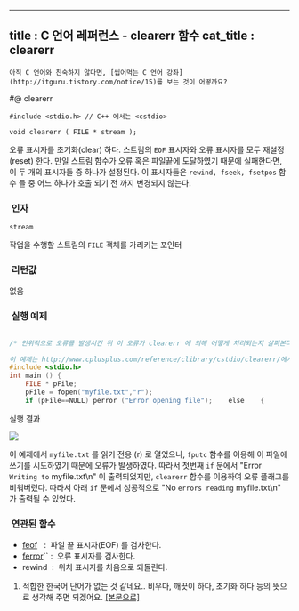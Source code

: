 ----------------
title : C 언어 레퍼런스 - clearerr 함수
cat_title :  clearerr
--------------



```warning
아직 C 언어와 친숙하지 않다면, [씹어먹는 C 언어 강좌](http://itguru.tistory.com/notice/15)를 보는 것이 어떻까요?

```

#@ clearerr

```info
#include <stdio.h> // C++ 에서는 <cstdio>

void clearerr ( FILE * stream );
```


오류 표시자를 초기화(clear) 하다.
스트림의 `EOF` 표시자와 오류 표시자를 모두 재설정(reset) 한다.
만일 스트림 함수가 오류 혹은 파일끝에 도달하였기 때문에 실패한다면, 이 두 개의 표시자들 중 하나가 설정된다. 이 표시자들은 `rewind, fseek, fsetpos` 함수 들 중 어느 하나가 호출 되기 전 까지 변경되지 않는다.



###  인자

`stream`

작업을 수행할 스트림의 `FILE` 객체를 가리키는 포인터

###  리턴값

없음

###  실행 예제

```cpp

/* 인위적으로 오류를 발생시킨 뒤 이 오류가 clearerr 에 의해 어떻게 처리되는지 살펴본다.

이 예제는 http://www.cplusplus.com/reference/clibrary/cstdio/clearerr/에서 가져왔습니다. */
#include <stdio.h>
int main () {
    FILE * pFile;
    pFile = fopen("myfile.txt","r");
    if (pFile==NULL) perror ("Error opening file");    else    {        fputc ('x',pFile);        if (ferror (pFile))        {            printf ("Error Writing to myfile.txt\n");            clearerr (pFile);        }        fgetc (pFile);        if (!ferror (pFile))            printf ("No errors reading myfile.txt\n");        fclose (pFile);    }    return 0;}
```

실행 결과


![](http://img1.daumcdn.net/thumb/R1920x0/?fname=http%3A%2F%2Fcfile27.uf.tistory.com%2Fimage%2F143FEB114B6AED222A25EB)

이 예제에서 `myfile.txt` 를 읽기 전용 (r) 로 열었으나, `fputc` 함수를 이용해 이 파일에 쓰기를 시도하였기 때문에 오류가 발생하였다. 따라서 첫번째 `if` 문에서 "Error `Writing to` myfile.txt\n" 이 출력되었지만, `clearerr` 함수를 이용하여 오류 플래그를 비워버렸다. 따라서 아래 `if` 문에서 성공적으로 "No `errors reading` myfile.txt\n" 가 출력될 수 있었다.



###  연관된 함수

*  [feof](http://itguru.tistory.com/51)   :  파일 끝 표시자(EOF) 를 검사한다.
*  [ferror](http://itguru.tistory.com/52)`` :  오류 표시자를 검사한다.
* rewind  :  위치 표시자를 처음으로 되돌린다.





1. 적합한 한국어 단어가 없는 것 같네요.. 비우다, 깨끗이 하다, 초기화 하다 등의 뜻으로 생각해 주면 되겠어요.
 [[본문으로]](#footnote_link_50_1)



